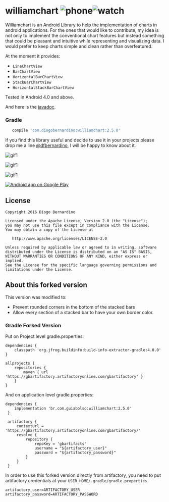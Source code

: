 # williamchart ![phone][7]![watch][8]

Williamchart is an Android Library to help the implementation of charts in android applications. For the ones that would like to contribute, my idea is not only to implement the conventional chart features but instead something that could be pleasant and intuitive while representing and visualizing data. I would prefer to keep charts simple and clean rather than overfeatured.

At the moment it provides:

* ``LineChartView``
* ``BarChartView``
* ``HorizontalBarChartView``
* ``StackBarChartView``
* ``HorizontalStackBarChartView``

Tested in Android 4.0 and above.

And here is the [javadoc][6].

### Gradle 
``` groovy
   compile 'com.diogobernardino:williamchart:2.5.0'
```

If you find this library useful and decide to use it in your projects please drop me a line [@dfbernardino][6], I will be happy to know about it.

![gif1][1]

![gif1][2]

![gif1][3]

<a href="https://play.google.com/store/apps/details?id=com.db.williamchartdemo"><img alt="Android app on Google Play" src="https://developer.android.com/images/brand/en_app_rgb_wo_45.png" />
</a>


License
-------

    Copyright 2016 Diogo Bernardino

    Licensed under the Apache License, Version 2.0 (the "License");
    you may not use this file except in compliance with the License.
    You may obtain a copy of the License at

       http://www.apache.org/licenses/LICENSE-2.0

    Unless required by applicable law or agreed to in writing, software
    distributed under the License is distributed on an "AS IS" BASIS,
    WITHOUT WARRANTIES OR CONDITIONS OF ANY KIND, either express or implied.
    See the License for the specific language governing permissions and
    limitations under the License.


About this forked version
-----

This version was modified to:

* Prevent rounded corners in the bottom of the stacked bars
* Allow every section of a stacked bar to have your own border color.
    
### Gradle Forked Version

Put on Project level gradle.properties:

    dependencies {
        classpath 'org.jfrog.buildinfo:build-info-extractor-gradle:4.0.0'
    }

    allprojects {
        repositories {
            maven { url 'https://gbartifactory.artifactoryonline.com/gbartifactory' }
        }
	}

And on application level gradle.properties:

    dependencies {
        implementation 'br.com.guiabolso:williamchart:2.5.0'
   	 }
   	
   	 artifactory {
         contextUrl = 'https://gbartifactory.artifactoryonline.com/gbartifactory/'
         resolve {
             repository {
                 repoKey = 'gbartifacts'
                 username = "${artifactory_user}"
                 password = "${artifactory_password}"
             }
         }
     }

In order to use this forked version directly from artifactory, you need to put artifactory credentials at your ``USER_HOME/.gradle/gradle.properties``

    artifactory_user=ARTIFACTORY_USER
    artifactory_password=ARTIFACTORY_PASSWORD


[1]: ./art/2.3.0-1.gif
[2]: ./art/2.3.0-2.gif
[3]: ./art/2.3.0-3.gif
[4]: https://github.com/diogobernardino/WilliamChart/wiki
[5]: https://twitter.com/dfbernardino
[6]: http://diogobernardino.github.io/WilliamChart/javadoc/
[7]: ./art/phone.png
[8]: ./art/watch.png
